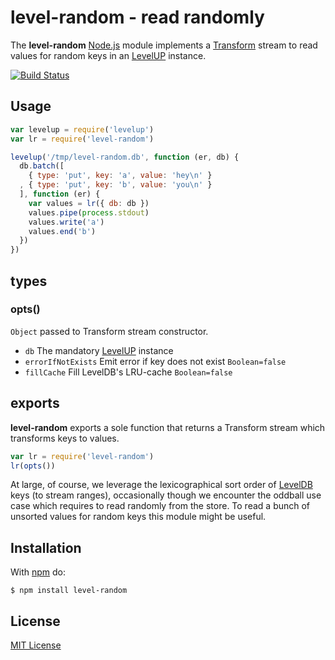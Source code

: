 
# level-random - read randomly

The **level-random** [Node.js](http://nodejs.org/) module implements a [Transform](http://nodejs.org/api/stream.html#stream_class_stream_transform_1) stream to read values for random keys in an [LevelUP](https://github.com/rvagg/node-levelup) instance.

[![Build Status](https://secure.travis-ci.org/michaelnisi/level-random.svg)](http://travis-ci.org/michaelnisi/level-random)

## Usage

```js
var levelup = require('levelup')
var lr = require('level-random')

levelup('/tmp/level-random.db', function (er, db) {
  db.batch([
    { type: 'put', key: 'a', value: 'hey\n' }
  , { type: 'put', key: 'b', value: 'you\n' }
  ], function (er) {
    var values = lr({ db: db })
    values.pipe(process.stdout)
    values.write('a')
    values.end('b')
  })
})
```

## types

### opts()

`Object` passed to Transform stream constructor.

- `db` The mandatory [LevelUP](https://github.com/rvagg/node-levelup) instance
- `errorIfNotExists` Emit error if key does not exist `Boolean=false`
- `fillCache` Fill LevelDB's LRU-cache `Boolean=false`

## exports

**level-random** exports a sole function that returns a Transform stream which transforms keys to values.

```js
var lr = require('level-random')
lr(opts())
```

At large, of course, we leverage the lexicographical sort order of [LevelDB](http://leveldb.org/) keys (to stream ranges), occasionally though we encounter the oddball use case which requires to read randomly from the store. To read a bunch of unsorted values for random keys this module might be useful.

## Installation

With [npm](https://npmjs.org/package/level-random) do:

```
$ npm install level-random
```

## License

[MIT License](https://github.com/michaelnisi/level-random/blob/master/LICENSE)
